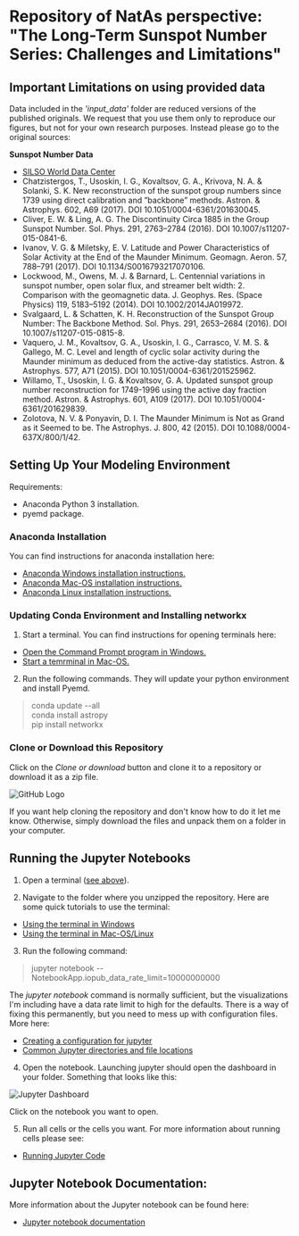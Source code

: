 # Repository of NatAs perspective:  "The Long-Term Sunspot Number Series: Challenges and Limitations"

## Important Limitations on using provided data

Data included in the _'input_data'_ folder are reduced versions of the published originals.  We request that you use them only to reproduce our figures, but not for your own research purposes.  Instead please go to the original sources:

**Sunspot Number Data**

* [SILSO World Data Center](http://www.sidc.be/silso/)
* Chatzistergos, T., Usoskin, I. G., Kovaltsov, G. A., Krivova, N. A. & Solanki, S. K. New reconstruction of the sunspot
group numbers since 1739 using direct calibration and ”backbone” methods. Astron. & Astrophys. 602, A69 (2017). DOI
10.1051/0004-6361/201630045.
* Cliver, E. W. & Ling, A. G. The Discontinuity Circa 1885 in the Group Sunspot Number. Sol. Phys. 291, 2763–2784
(2016). DOI 10.1007/s11207-015-0841-6.
* Ivanov, V. G. & Miletsky, E. V. Latitude and Power Characteristics of Solar Activity at the End of the Maunder Minimum.
Geomagn. Aeron. 57, 788–791 (2017). DOI 10.1134/S0016793217070106.
* Lockwood, M., Owens, M. J. & Barnard, L. Centennial variations in sunspot number, open solar flux, and streamer
belt width: 2. Comparison with the geomagnetic data. J. Geophys. Res. (Space Physics) 119, 5183–5192 (2014). DOI
10.1002/2014JA019972.
* Svalgaard, L. & Schatten, K. H. Reconstruction of the Sunspot Group Number: The Backbone Method. Sol. Phys. 291,
2653–2684 (2016). DOI 10.1007/s11207-015-0815-8.
* Vaquero, J. M., Kovaltsov, G. A., Usoskin, I. G., Carrasco, V. M. S. & Gallego, M. C. Level and length of cyclic solar
activity during the Maunder minimum as deduced from the active-day statistics. Astron. & Astrophys. 577, A71 (2015).
DOI 10.1051/0004-6361/201525962.
* Willamo, T., Usoskin, I. G. & Kovaltsov, G. A. Updated sunspot group number reconstruction for 1749-1996 using the
active day fraction method. Astron. & Astrophys. 601, A109 (2017). DOI 10.1051/0004-6361/201629839.
* Zolotova, N. V. & Ponyavin, D. I. The Maunder Minimum is Not as Grand as it Seemed to be. The Astrophys. J. 800, 42
(2015). DOI 10.1088/0004-637X/800/1/42.

## Setting Up Your Modeling Environment ##

Requirements:

* Anaconda Python 3 installation.
* pyemd package.

### Anaconda Installation ###

You can find instructions for anaconda installation here:

* [Anaconda Windows installation instructions.](https://docs.anaconda.com/anaconda/install/windows)
* [Anaconda Mac-OS installation instructions.](https://docs.anaconda.com/anaconda/install/mac-os)
* [Anaconda Linux installation instructions.](https://docs.anaconda.com/anaconda/install/linux)

### Updating Conda Environment and Installing networkx ###

<a id='terminal'></a>
1. Start a terminal.  You can find instructions for opening terminals here:

  * [Open the Command Prompt program in Windows.](http://www.wikihow.com/Open-the-Command-Prompt-in-Windows)
  * [Start a temrminal in Mac-OS.](http://www.wikihow.com/Open-a-Terminal-Window-in-Mac)
  
2. Run the following commands.  They will update your python environment and install Pyemd.

> conda update --all  
> conda install astropy   
> pip install networkx 

### Clone or Download this Repository ###

Click on the _Clone or download_ button and clone it to a repository or download it as a zip file.

![GitHub Logo](https://help.github.com/assets/images/help/repository/clone-repo-clone-url-button.png)

If you want help cloning the repository and don't know how to do it let me know.  Otherwise, simply download the files and unpack them on a folder in your computer.


## Running the Jupyter Notebooks ##

1. Open a terminal ([see above](#terminal)).

2. Navigate to the folder where you unzipped the repository.  Here are some quick tutorials to use the terminal:
  * [Using the terminal in Windows](https://www.digitalcitizen.life/command-prompt-how-use-basic-commands)
  * [Using the terminal in Mac-OS/Linux](https://computers.tutsplus.com/tutorials/navigating-the-terminal-a-gentle-introduction--mac-3855)
  
3. Run the following command:

> jupyter notebook --NotebookApp.iopub_data_rate_limit=10000000000

The _jupyter notebook_ command is normally sufficient, but the visualizations I'm including have a data rate limit to high for the defaults.  There is a way of fixing this permanently, but you need to mess up with configuration files.  More here:

* [Creating a configuration for jupyter](https://jupyter-notebook.readthedocs.io/en/latest/config.html)
* [Common Jupyter directories and file locations](https://jupyter.readthedocs.io/en/latest/projects/jupyter-directories.html)

4. Open the notebook.  Launching jupyter should open the dashboard in your folder.  Something that looks like this:

![Jupyter Dashboard](https://jupyter.readthedocs.io/en/latest/_images/tryjupyter_file.png)

Click on the notebook you want to open.

5. Run all cells or the cells you want.  For more information about running cells please see:

* [Running Jupyter Code](https://jupyter-notebook.readthedocs.io/en/latest/examples/Notebook/Running%20Code.html)


## Jupyter Notebook Documentation: ##

More information about the Jupyter notebook can be found here:

* [Jupyter notebook documentation](https://jupyter-notebook.readthedocs.io/en/latest/index.html)
